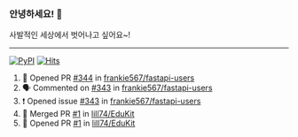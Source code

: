 ### 안녕하세요! 👋
사발적인 세상에서 벗어나고 싶어요~!

---

[![PyPI](https://img.shields.io/badge/pypi-EduKit-brightgreen)](https://pypi.org/project/EduKit/)
[![Hits](https://hits.seeyoufarm.com/api/count/incr/badge.svg?url=https%3A%2F%2Fgithub.com%2Flill74&count_bg=%2379C83D&title_bg=%23555555&icon=&icon_color=%23E7E7E7&title=hits&edge_flat=false)](https://hits.seeyoufarm.com)

<!--START_SECTION:activity-->
1. 💪 Opened PR [#344](https://github.com/frankie567/fastapi-users/pull/344) in [frankie567/fastapi-users](https://github.com/frankie567/fastapi-users)
2. 🗣 Commented on [#343](https://github.com/frankie567/fastapi-users/issues/343) in [frankie567/fastapi-users](https://github.com/frankie567/fastapi-users)
3. ❗️ Opened issue [#343](https://github.com/frankie567/fastapi-users/issues/343) in [frankie567/fastapi-users](https://github.com/frankie567/fastapi-users)
4. 🎉 Merged PR [#1](https://github.com/lill74/EduKit/pull/1) in [lill74/EduKit](https://github.com/lill74/EduKit)
5. 💪 Opened PR [#1](https://github.com/lill74/EduKit/pull/1) in [lill74/EduKit](https://github.com/lill74/EduKit)
<!--END_SECTION:activity-->
